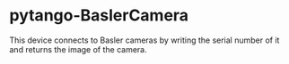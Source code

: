 # pytango-BaslerCamera
This device connects to Basler cameras by writing the serial number of it and returns the image of the camera.
